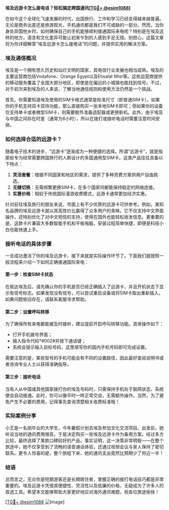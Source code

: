 **埃及远游卡怎么接电话？轻松搞定跨国通讯[[TG💪+ @esim1088](https://t.me/s/esim1088)]**

在如今这个全球化飞速发展的时代，出国旅行、工作和学习已经变得越来越普遍。无论是商务出差还是旅游观光，手机通讯都是我们不可或缺的一部分。然而，当你身处异国他乡时，如何确保自己的手机能够顺利接通国际来电呢？特别是在埃及这样的地方，语言和文化差异可能让初来乍到的人感到手足无措。别担心，这篇文章将为你详细解答“埃及远游卡怎么接电话”的问题，并提供实用的解决方案。

### 埃及通信概况

埃及是一个拥有悠久历史和灿烂文明的国家，其电信行业发展也相当成熟。埃及的主要运营商包括Vodafone、Orange Egypt以及Etisalat Misr等。这些运营商提供的移动服务覆盖了全国大部分地区，即使是在偏远的小城镇也能找到信号。不过，对于初次来到埃及的人来说，了解当地通信规则和使用方法仍然是一个挑战。

首先，你需要知道埃及使用的SIM卡格式通常是标准尺寸（即普通SIM卡）。如果你的手机支持双卡双待功能，那么直接购买一张本地SIM卡即可；但如果你的设备仅支持单卡或者微型SIM卡，则需要额外准备适配器或更换新机。此外，由于埃及与中国之间存在时差（通常为6小时），所以在拨打或接听电话时需要注意时间安排。

### 如何选择合适的远游卡？

随着电子技术的进步，“远游卡”逐渐成为一种便捷的选择。所谓“远游卡”，就是指那些专为经常需要跨国旅行的人群设计的多国通用型SIM卡。这类产品往往具备以下特点：

1. **灵活套餐**：根据不同国家和地区的需求，提供了多种资费方案供用户自由挑选。
2. **无缝切换**：无需频繁更换SIM卡，在多个国家间都能保持稳定的网络连接。
3. **实惠价格**：相较于传统国际漫游收费模式，远游卡通常更加经济实惠。

针对前往埃及旅行的朋友来说，市面上有不少优质的远游卡可供参考。例如，某知名品牌的埃及远游卡就以其高性价比赢得了众多用户的青睐。它不仅支持中文界面操作，还特别优化了对中文短信的支持，使得在国外也能轻松收发信息。更重要的是，这款卡片兼容大多数智能手机和平板电脑，安装过程简单快捷，即便是科技小白也能快速上手。

### 接听电话的具体步骤

一旦成功激活了你的埃及远游卡，接下来就是实际操作环节了。下面我们就按照一般流程来介绍一下如何正确接通国际来电：

#### 第一步：检查SIM卡状态
在抵达埃及后，请先确认你的手机是否已经正确插入了远游卡，并且开机状态下显示有信号标志。如果发现没有信号，可以尝试重启设备或将SIM卡取出重新插入。如果问题依旧存在，请联系客服寻求帮助。

#### 第二步：设置呼叫转移
为了确保所有来电都能被及时接听，建议提前开启呼叫转移功能。具体操作如下：
- 打开手机拨号界面；
- 输入指令代码*#002#并按下通话键；
- 系统会提示输入目标号码，这里填写你的国内手机号码即可完成设置。

需要注意的是，某些型号的手机可能会有不同的设置路径，因此最好查阅说明书或者咨询专业人士以获得准确指导。

#### 第三步：接听电话
当有人从中国或其他国家拨打你的埃及号码时，只需保持手机处于联网状态，系统便会自动接通。此时，你可以像平时一样正常交谈，无需额外操作。当然，为了避免产生不必要的费用，记得事先查询清楚相关收费标准哦！

### 实际案例分享

小王是一名刚毕业的大学生，今年暑假计划去埃及参加文化交流项目。出发前，她听说当地的通讯费用很高，于是决定购买一张埃及远游卡作为备用方案。经过多方比较，最终选择了某款口碑较好的产品。事实证明，这一决策非常明智——在整个旅途中，她不仅享受到了流畅的语音通话体验，还通过视频会议与家人保持了密切联系。更令人惊喜的是，整个旅程下来，她的通讯支出竟然比预期少了将近一半！

### 结语

总而言之，无论你是短期游客还是长期居住者，掌握正确的接打电话技巧都是非常重要的。埃及远游卡凭借其便捷性、灵活性以及低廉的价格，无疑成为了许多人的首选工具。希望本文能够帮助大家更好地应对海外通讯难题，祝各位旅途愉快！

[[TG💪+ @esim1088](https://t.me/s/esim1088) ![Image](https://i.postimg.cc/4NQfJmqS/Snipaste-2025-05-13-00-14-12.png)]